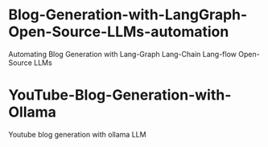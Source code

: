 # Blog-Generation-with-LangGraph-Open-Source-LLMs-automation
Automating Blog Generation with Lang-Graph Lang-Chain Lang-flow Open-Source LLMs

# YouTube-Blog-Generation-with-Ollama
Youtube blog generation with ollama LLM